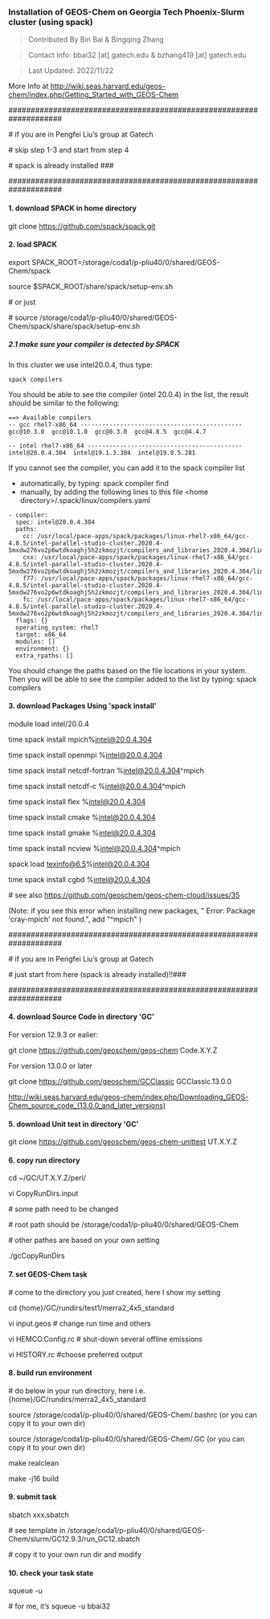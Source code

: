 ### Installation of GEOS-Chem on Georgia Tech Phoenix-Slurm cluster (using spack)

> Contributed By Bin Bai & Bingqing Zhang

> Contact Info: bbai32 [at] gatech.edu & bzhang419 [at] gatech.edu

> Last Updated: 2022/11/22

More Info at http://wiki.seas.harvard.edu/geos-chem/index.php/Getting_Started_with_GEOS-Chem

\####################################################################

\# if you are in Pengfei Liu’s group at Gatech 

\# skip step 1-3 and start from step 4 

\# spack is already installed ###

\####################################################################

#### 1. download SPACK in home directory

git clone https://github.com/spack/spack.git

#### 2. load SPACK

export SPACK_ROOT=/storage/coda1/p-pliu40/0/shared/GEOS-Chem/spack

source $SPACK_ROOT/share/spack/setup-env.sh

\# or just

\# source /storage/coda1/p-pliu40/0/shared/GEOS-Chem/spack/share/spack/setup-env.sh
##### 2.1 make sure your compiler is detected by SPACK
In this cluster we use intel20.0.4, thus type:
```
spack compilers 
```
You should be able to see the compiler (intel 20.0.4) in the list, the result should be similar to the following: 
```
==> Available compilers
-- gcc rhel7-x86_64 ---------------------------------------------
gcc@10.3.0  gcc@10.1.0  gcc@8.3.0  gcc@4.8.5  gcc@4.4.7

-- intel rhel7-x86_64 -------------------------------------------
intel@20.0.4.304  intel@19.1.3.304  intel@19.0.5.281
```
If you cannot see the compiler, you can add it to the spack compiler list 
  - automatically, by typing:
    spack compiler find
  - manually, by adding the following lines to this file \<home directory\>/.spack/linux/compilers.yaml
  ```
  - compiler:
    spec: intel@20.0.4.304
    paths:
      cc: /usr/local/pace-apps/spack/packages/linux-rhel7-x86_64/gcc-4.8.5/intel-parallel-studio-cluster.2020.4-5mxdw276vo2p6wtdkoaghj5h2zkmozjt/compilers_and_libraries_2020.4.304/linux/bin/intel64/icc
      cxx: /usr/local/pace-apps/spack/packages/linux-rhel7-x86_64/gcc-4.8.5/intel-parallel-studio-cluster.2020.4-5mxdw276vo2p6wtdkoaghj5h2zkmozjt/compilers_and_libraries_2020.4.304/linux/bin/intel64/icpc
      f77: /usr/local/pace-apps/spack/packages/linux-rhel7-x86_64/gcc-4.8.5/intel-parallel-studio-cluster.2020.4-5mxdw276vo2p6wtdkoaghj5h2zkmozjt/compilers_and_libraries_2020.4.304/linux/bin/intel64/ifort
      fc: /usr/local/pace-apps/spack/packages/linux-rhel7-x86_64/gcc-4.8.5/intel-parallel-studio-cluster.2020.4-5mxdw276vo2p6wtdkoaghj5h2zkmozjt/compilers_and_libraries_2020.4.304/linux/bin/intel64/ifort
    flags: {}
    operating_system: rhel7
    target: x86_64
    modules: []
    environment: {}
    extra_rpaths: []
  ```
  You should change the paths based on the file locations in your system. 
  Then you will be able to see the compiler added to the list by typing: spack compilers
#### 3. download Packages Using 'spack install'

module load intel/20.0.4

time spack install mpich%intel@20.0.4.304

time spack install openmpi %intel@20.0.4.304

time spack install netcdf-fortran %intel@20.0.4.304^mpich

time spack install netcdf-c %intel@20.0.4.304^mpich

time spack install flex %intel@20.0.4.304

time spack install cmake %intel@20.0.4.304

time spack install gmake %intel@20.0.4.304

time spack install ncview %intel@20.0.4.304^mpich

spack load texinfo@6.5%intel@20.0.4.304

time spack install cgbd %intel@20.0.4.304

\# see also https://github.com/geoschem/geos-chem-cloud/issues/35

(Note: if you see this error when installing new packages, " Error: Package 'cray-mpich' not found.", add "^mpich" )

\####################################################################

\# if you are in Pengfei Liu’s group at Gatech 

\# just start from here (spack is already installed)!!###

\####################################################################

#### 4. download Source Code in directory 'GC'

For version 12.9.3 or ealier:

git clone https://github.com/geoschem/geos-chem Code.X.Y.Z

For version 13.0.0 or later

git clone https://github.com/geoschem/GCClassic GCClassic.13.0.0

http://wiki.seas.harvard.edu/geos-chem/index.php/Downloading_GEOS-Chem_source_code_(13.0.0_and_later_versions)

#### 5. download Unit test in directory 'GC'

git clone https://github.com/geoschem/geos-chem-unittest UT.X.Y.Z

#### 6. copy run directory

cd ~/GC/UT.X.Y.Z/perl/

vi CopyRunDirs.input

\# some path need to be changed

\# root path should be /storage/coda1/p-pliu40/0/shared/GEOS-Chem

\# other pathes are based on your own setting

./gcCopyRunDirs

#### 7. set GEOS-Chem task

\# come to the directory you just created, here I show my setting

cd {home}/GC/rundirs/test1/merra2_4x5_standard

vi input.geos # change run time and others

vi HEMCO.Config.rc # shut-down several offline emissions

vi HISTORY.rc #choose preferred output

#### 8. build run environment

\# do below in your run directory, here i.e. {home}/GC/rundirs/merra2_4x5_standard

source /storage/coda1/p-pliu40/0/shared/GEOS-Chem/.bashrc (or you can copy it to your own dir)

source /storage/coda1/p-pliu40/0/shared/GEOS-Chem/.GC (or you can copy it to your own dir)

make realclean

make -j16 build

#### 9. submit task

sbatch xxx.sbatch

\# see template in /storage/coda1/p-pliu40/0/shared/GEOS-Chem/slurm/GC12.9.3/run_GC12.sbatch

\# copy it to your own run dir and modify

#### 10. check your task state

squeue -u <username>

\# for me, it’s squeue -u bbai32


